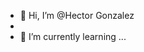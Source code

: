 - 👋 Hi, I’m @Hector Gonzalez
- 
- 🌱 I’m currently learning ...

<!---
hrgs21/hrgs21 is a ✨ special ✨ repository because its `README.md` (this file) appears on your GitHub profile.
You can click the Preview link to take a look at your changes.
--->
